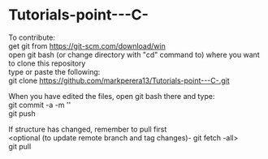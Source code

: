 # Tutorials-point---C-
  
  
To contribute:  
get git from https://git-scm.com/download/win  
open git bash (or change directory with "cd" command to) where you want to clone this repository  
type or paste the following:  
   git clone https://github.com/markperera13/Tutorials-point---C-.git <optional- name of directory>  
  
When you have edited the files, open git bash there and type:  
   git commit -a -m '<commit message>'  
   git push  
  
If structure has changed, remember to pull first  
   <optional (to update remote branch and tag changes)- git fetch -all>  
   git pull  
